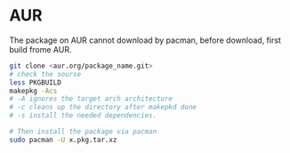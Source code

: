 # AUR
The package on AUR cannot download by pacman, before download, first build frome
AUR.
```sh
git clone <aur.org/package_name.git>
# check the sourse
less PKGBUILD
makepkg -Acs
# -A ignores the target arch architecture
# -c cleans up the directory after makepkd done
# -s install the needed dependencies.

# Then install the package via pacman
sudo pacman -U x.pkg.tar.xz
```
